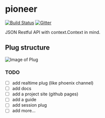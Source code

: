 # pioneer

[![Build Status](https://travis-ci.org/iotalabs/pioneer.svg?branch=master)](https://travis-ci.org/iotalabs/pioneer)
[![Gitter](https://badges.gitter.im/gitterHQ/gitter.svg)](https://gitter.im/iotalabs/pioneer)

JSON Restful API with context.Context in mind.

## Plug structure
![Image of Plug](./doc/arch.png)

### TODO
- [ ] add realtime plug (like phoenix channel)
- [ ] add docs
- [ ] add a project site (github pages)
- [ ] add a guide
- [ ] add session plug
- [ ] add more...
